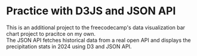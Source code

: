 # Practice with D3JS and JSON API
This is an additional project to the freecodecamp's data visualization bar chart project to pracitce on my own.  
The JSON API fetches historical data from a real open API and displays the precipitation stats in 2024 using D3 and JSON API.
